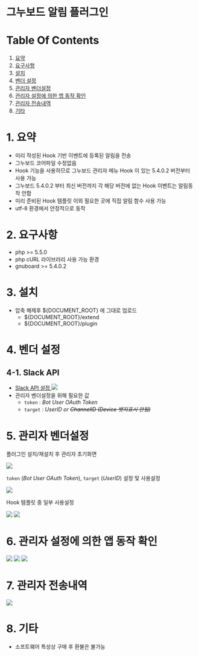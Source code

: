 # 그누보드 알림 플러그인

# Table Of Contents

1. [요약](#1-요약)
2. [요구사항](#2-요구사항)
3. [설치](#3-설치)
4. [벤더 설정](#4-벤더-설정)
5. [관리자 벤더설정](#5-관리자-벤더설정)
6. [관리자 설정에 의한 앱 동작 확인](#6-관리자-설정에-의한-앱-동작-확인)
7. [관리자 전송내역](#7-관리자-전송내역)
8. [기타](#8-기타)

# 1. 요약

-   미리 작성된 Hook 기반 이벤트에 등록된 알림을 전송
-   그누보드 코어파일 수정없음
-   Hook 기능을 사용하므로 그누보드 관리자 메뉴 Hook 이 있는 5.4.0.2 버전부터 사용 가능
-   그누보드 5.4.0.2 부터 최신 버전까지 각 해당 버전에 없는 Hook 이벤트는 알림동작 안함
-   미리 준비된 Hook 템플릿 이외 필요한 곳에 직접 알림 함수 사용 가능
-   utf-8 환경에서 안정적으로 동작

# 2. 요구사항

-   php >= 5.5.0
-   php cURL 라이브러리 사용 가능 환경
-   gnuboard >= 5.4.0.2

# 3. 설치

-   압축 해제후 ${DOCUMENT_ROOT} 에 그대로 업로드
    -   ${DOCUMENT_ROOT}/extend
    -   ${DOCUMENT_ROOT}/plugin

# 4. 벤더 설정

## 4-1. Slack API

-   [Slack API 설정 ![](resources/images/00-common/Icon_External_Link_12x12.png)](README-slack-api.md)
-   관리자 벤더설정을 위해 필요한 값
    -   `token` : _Bot User OAuth Token_
    -   `target` : _UserID or ~~ChannelID (Device 뱃지표시 안됨)~~_

# 5. 관리자 벤더설정

플러그인 설치/재설치 후 관리자 초기화면

![](resources/images/06-gnuboard-adm-config/gnuboard-adm-conf-01.jpg)

`token` (_Bot User OAuth Token_), `target` (_UserID_) 설정 및 사용설정

![](resources/images/06-gnuboard-adm-config/gnuboard-adm-conf-02.jpg)

Hook 템플릿 중 일부 사용설정

![](resources/images/06-gnuboard-adm-config/gnuboard-adm-conf-03.jpg)
![](resources/images/06-gnuboard-adm-config/gnuboard-adm-conf-04.jpg)

# 6. 관리자 설정에 의한 앱 동작 확인

![](resources/images/07-device-notification/IMG_0133.PNG)
![](resources/images/07-device-notification/IMG_0134.PNG)
![](resources/images/07-device-notification/IMG_0135.PNG)

# 7. 관리자 전송내역

![](resources/images/06-gnuboard-adm-config/gnuboard-adm-conf-05.jpg)

# 8. 기타

-   소프트웨어 특성상 구매 후 환불은 불가능
